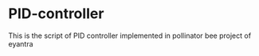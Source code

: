 # PID-controller

This is the script of PID controller implemented in pollinator bee project of eyantra

